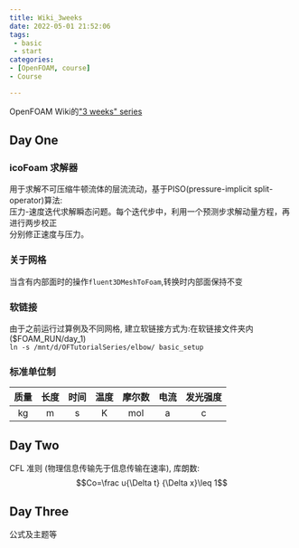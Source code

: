 ```yaml
---
title: Wiki_3weeks
date: 2022-05-01 21:52:06
tags:
 - basic
 - start
categories:
- [OpenFOAM, course]
- Course

---
```


OpenFOAM Wiki的["3 weeks" series](https://wiki.openfoam.com/index.php?title=%223_weeks%22_series)

## Day One

### icoFoam 求解器
用于求解不可压缩牛顿流体的层流流动，基于PISO(pressure-implicit split-operator)算法:  
压力-速度迭代求解瞬态问题。每个迭代步中，利用一个预测步求解动量方程，再进行两步校正  
分别修正速度与压力。

### 关于网格  
当含有内部面时的操作`fluent3DMeshToFoam`,转换时内部面保持不变

### 软链接
由于之前运行过算例及不同网格, 建立软链接方式为:在软链接文件夹内($FOAM_RUN/day_1)  
`ln -s /mnt/d/OFTutorialSeries/elbow/ basic_setup`

### 标准单位制

|质量|长度|时间|温度|摩尔数|电流|发光强度|
|:----:|:---:|:---:|:---:|:---:|:---:|:---:|
|kg|m|s|K|mol|a|c|


## Day Two

CFL 准则 (物理信息传输先于信息传输在速率), 库朗数:
$$Co=\frac u{\Delta t} {\Delta x}\leq 1$$

## Day Three
公式及主题等
